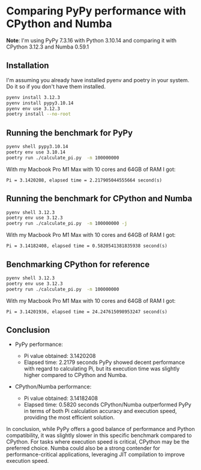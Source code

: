 # Comparing PyPy performance with CPython and Numba

**Note**: I'm using PyPy 7.3.16 with Python 3.10.14 and comparing it with CPython
3.12.3 and Numba 0.59.1

## Installation

I'm assuming you already have installed pyenv and poetry in your system. Do it
so if you don't have them installed.

```bash
pyenv install 3.12.3
pyenv install pypy3.10.14
pyenv env use 3.12.3
poetry install --no-root
```

## Running the benchmark for PyPy

```bash
pyenv shell pypy3.10.14
poetry env use 3.10.14
poetry run ./calculate_pi.py  -n 100000000
```

With my Macbook Pro M1 Max with 10 cores and 64GB of RAM I got:
```text
Pi = 3.1420208, elapsed time = 2.217905044555664 second(s)
```

## Running the benchmark for CPython and Numba

```bash
pyenv shell 3.12.3
poetry env use 3.12.3
poetry run ./calculate_pi.py  -n 100000000 -j
```

With my Macbook Pro M1 Max with 10 cores and 64GB of RAM I got:
```text
Pi = 3.14182408, elapsed time = 0.5820541381835938 second(s)
```

## Benchmarking CPython for reference

```bash
pyenv shell 3.12.3
poetry env use 3.12.3
poetry run ./calculate_pi.py  -n 100000000
```

With my Macbook Pro M1 Max with 10 cores and 64GB of RAM I got:
```text
Pi = 3.14201936, elapsed time = 24.247615098953247 second(s)
```

## Conclusion

- PyPy performance:
  - Pi value obtained: 3.1420208
  - Elapsed time: 2.2179 seconds PyPy showed decent performance with regard to
    calculating Pi, but its execution time was slightly higher compared to
CPython and Numba.

- CPython/Numba performance:
  - Pi value obtained: 3.14182408
  - Elapsed time: 0.5820 seconds CPython/Numba outperformed PyPy in terms of
    both Pi calculation accuracy and execution speed, providing the most
efficient solution.

In conclusion, while PyPy offers a good balance of performance and Python
compatibility, it was slightly slower in this specific benchmark compared to
CPython. For tasks where execution speed is critical, CPython may be the
preferred choice. Numba could also be a strong contender for
performance-critical applications, leveraging JIT compilation to improve
execution speed.

